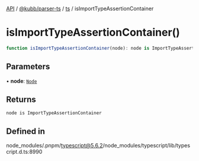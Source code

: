[API](../../../../../packages.md) / [@kubb/parser-ts](../../../index.md) / [ts](../index.md) / isImportTypeAssertionContainer

# isImportTypeAssertionContainer()

```ts
function isImportTypeAssertionContainer(node): node is ImportTypeAssertionContainer
```

## Parameters

• **node**: [`Node`](../interfaces/Node.md)

## Returns

`node is ImportTypeAssertionContainer`

## Defined in

node\_modules/.pnpm/typescript@5.6.2/node\_modules/typescript/lib/typescript.d.ts:8990
